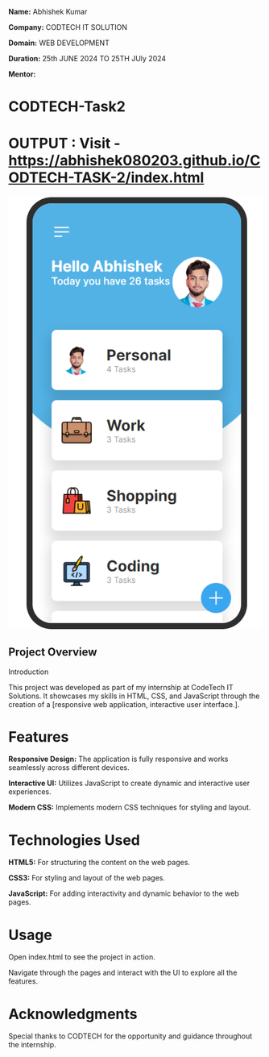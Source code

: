 **Name:** Abhishek Kumar  

**Company:** CODTECH IT SOLUTION  

**Domain:** WEB DEVELOPMENT 

**Duration:** 25th JUNE 2024 TO 25TH JUly 2024

**Mentor:** 

# CODTECH-Task2
# OUTPUT :  **Visit -** https://abhishek080203.github.io/CODTECH-TASK-2/index.html

![ss](ss.png)
## Project Overview ##
Introduction

This project was developed as part of my internship at CodeTech IT Solutions. It showcases my skills in HTML, CSS, and JavaScript through the creation of a [responsive web application, interactive user interface.].

# Features
**Responsive Design:** The application is fully responsive and works seamlessly across different devices.

**Interactive UI:** Utilizes JavaScript to create dynamic and interactive user experiences.

**Modern CSS:** Implements modern CSS techniques for styling and layout.

# Technologies Used
**HTML5:** For structuring the content on the web pages.

**CSS3:** For styling and layout of the web pages.

**JavaScript:** For adding interactivity and dynamic behavior to the web pages.


# Usage
Open index.html to see the project in action.

Navigate through the pages and interact with the UI to explore all the features.
# Acknowledgments

Special thanks to CODTECH for the opportunity and guidance throughout the internship.
